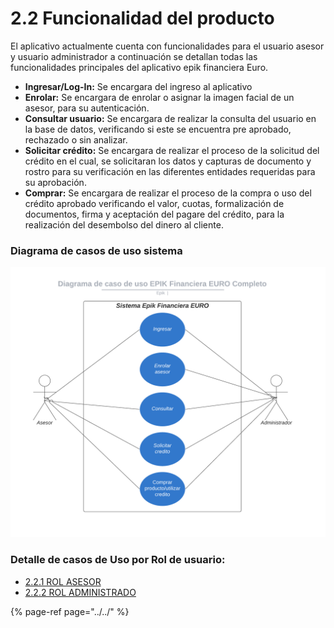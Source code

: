 # 2.2	Funcionalidad del producto

El aplicativo actualmente cuenta con funcionalidades para el usuario asesor y usuario administrador a continuación se detallan todas las funcionalidades principales del aplicativo epik financiera Euro.

* **Ingresar/Log-In:** Se encargara del ingreso al aplicativo
* **Enrolar:** Se encargara de enrolar o asignar la imagen facial de un asesor, para su autenticación. 
* **Consultar usuario:** Se encargara de realizar la consulta del usuario en la base de datos, verificando si este se encuentra pre aprobado, rechazado o sin analizar.
* **Solicitar crédito:** Se encargara de realizar el proceso de la solicitud del crédito en el cual, se solicitaran los datos y capturas de documento y rostro para su verificación en las diferentes entidades requeridas para su aprobación. 
* **Comprar:** Se encargara de realizar el proceso de la compra o uso del crédito aprobado verificando el valor, cuotas, formalización de documentos, firma y aceptación del pagare del crédito, para la realización del desembolso del dinero al cliente.

### Diagrama de casos de uso sistema

![](../../.gitbook/assets/diagrama-de-caso-de-uso-epik-financiera-euro-completo.png)

### Detalle de casos de Uso por Rol de usuario:

* [2.2.1 ROL ASESOR](2.2.1-rol-asesor.md)
* [2.2.2 ROL ADMINISTRADO](2.2.2-rol-administrador.md)

{% page-ref page="../../" %}

